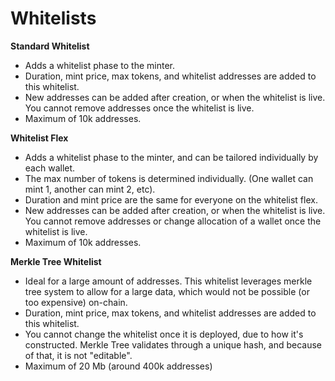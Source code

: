 # Whitelists

**Standard Whitelist**

* Adds a whitelist phase to the minter.
* Duration, mint price, max tokens, and whitelist addresses are added to this whitelist.&#x20;
* New addresses can be added after creation, or when the whitelist is live. You cannot remove addresses once the whitelist is live.
* Maximum of 10k addresses.

**Whitelist Flex**

* Adds a whitelist phase to the minter, and can be tailored individually by each wallet.
* The max number of tokens is determined individually. (One wallet can mint 1, another can mint 2, etc).
* Duration and mint price are the same for everyone on the whitelist flex.
* New addresses can be added after creation, or when the whitelist is live. You cannot remove addresses or change allocation of a wallet once the whitelist is live.
* Maximum of 10k addresses.

**Merkle Tree Whitelist**

* Ideal for a large amount of addresses. This whitelist leverages merkle tree system to allow for a large data, which would not be possible (or too expensive) on-chain.&#x20;
* Duration, mint price, max tokens, and whitelist addresses are added to this whitelist.&#x20;
* You cannot change the whitelist once it is deployed, due to how it's constructed. Merkle Tree validates through a unique hash, and because of that, it is not "editable".
* Maximum of 20 Mb (around 400k addresses)
